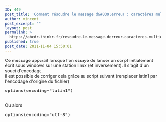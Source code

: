 ```yaml
---
ID: 449
post_title: 'Comment résoudre le message d&#039;erreur : caractères multioctets incorrects ?'
author: vincent
post_excerpt: ""
layout: post
permalink: >
  https://abcdr.thinkr.fr/resoudre-le-message-derreur-caracteres-multioctets-incorrects/
published: true
post_date: 2011-11-04 15:50:01
---
```

Ce message apparaît lorsque l'on essaye de lancer un script initialement écrit sous windows sur une station linux (et inversement).
Il s'agit d'un souci d'encodage.
 <br />
il est possible de corriger cela grâce au script suivant (remplacer latin1 par l'encodage d'origine du fichier)
<br /><pre>options(encoding="latin1")</pre>
<br />Ou alors <br />
<pre>options(encoding="utf-8")</pre>